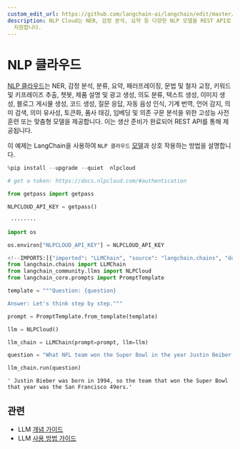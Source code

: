 ```yaml
---
custom_edit_url: https://github.com/langchain-ai/langchain/edit/master/docs/docs/integrations/llms/nlpcloud.ipynb
description: NLP Cloud는 NER, 감정 분석, 요약 등 다양한 NLP 모델을 REST API로 제공하여 고성능의 맞춤형 솔루션을
  지원합니다.
---
```


# NLP 클라우드

[NLP 클라우드](https://nlpcloud.io)는 NER, 감정 분석, 분류, 요약, 패러프레이징, 문법 및 철자 교정, 키워드 및 키프레이즈 추출, 챗봇, 제품 설명 및 광고 생성, 의도 분류, 텍스트 생성, 이미지 생성, 블로그 게시물 생성, 코드 생성, 질문 응답, 자동 음성 인식, 기계 번역, 언어 감지, 의미 검색, 의미 유사성, 토큰화, 품사 태깅, 임베딩 및 의존 구문 분석을 위한 고성능 사전 훈련 또는 맞춤형 모델을 제공합니다. 이는 생산 준비가 완료되어 REST API를 통해 제공됩니다.

이 예제는 LangChain을 사용하여 `NLP 클라우드` [모델](https://docs.nlpcloud.com/#models)과 상호 작용하는 방법을 설명합니다.

```python
%pip install --upgrade --quiet  nlpcloud
```


```python
# get a token: https://docs.nlpcloud.com/#authentication

from getpass import getpass

NLPCLOUD_API_KEY = getpass()
```

```output
 ········
```


```python
import os

os.environ["NLPCLOUD_API_KEY"] = NLPCLOUD_API_KEY
```


```python
<!--IMPORTS:[{"imported": "LLMChain", "source": "langchain.chains", "docs": "https://api.python.langchain.com/en/latest/chains/langchain.chains.llm.LLMChain.html", "title": "NLP Cloud"}, {"imported": "NLPCloud", "source": "langchain_community.llms", "docs": "https://api.python.langchain.com/en/latest/llms/langchain_community.llms.nlpcloud.NLPCloud.html", "title": "NLP Cloud"}, {"imported": "PromptTemplate", "source": "langchain_core.prompts", "docs": "https://api.python.langchain.com/en/latest/prompts/langchain_core.prompts.prompt.PromptTemplate.html", "title": "NLP Cloud"}]-->
from langchain.chains import LLMChain
from langchain_community.llms import NLPCloud
from langchain_core.prompts import PromptTemplate
```


```python
template = """Question: {question}

Answer: Let's think step by step."""

prompt = PromptTemplate.from_template(template)
```


```python
llm = NLPCloud()
```


```python
llm_chain = LLMChain(prompt=prompt, llm=llm)
```


```python
question = "What NFL team won the Super Bowl in the year Justin Beiber was born?"

llm_chain.run(question)
```


```output
' Justin Bieber was born in 1994, so the team that won the Super Bowl that year was the San Francisco 49ers.'
```


## 관련

- LLM [개념 가이드](/docs/concepts/#llms)
- LLM [사용 방법 가이드](/docs/how_to/#llms)